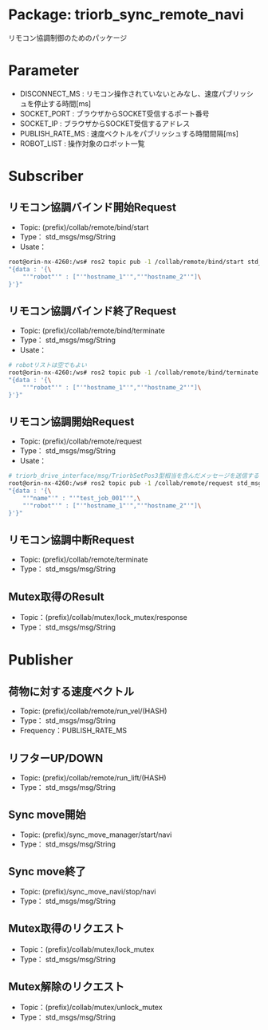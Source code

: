 # Package: triorb_sync_remote_navi
リモコン協調制御のためのパッケージ

# Parameter
- DISCONNECT_MS : リモコン操作されていないとみなし、速度パブリッシュを停止する時間[ms]
- SOCKET_PORT : ブラウザからSOCKET受信するポート番号
- SOCKET_IP : ブラウザからSOCKET受信するアドレス
- PUBLISH_RATE_MS : 速度ベクトルをパブリッシュする時間間隔[ms]
- ROBOT_LIST : 操作対象のロボット一覧

# Subscriber
## リモコン協調バインド開始Request
- Topic: (prefix)/collab/remote/bind/start
- Type： std_msgs/msg/String
- Usate：
```bash
root@orin-nx-4260:/ws# ros2 topic pub -1 /collab/remote/bind/start std_msgs/msg/String \
"{data : '{\
    "'"robot"'" : ["'"hostname_1"'","'"hostname_2"'"]\
}'}"
```

## リモコン協調バインド終了Request
- Topic: (prefix)/collab/remote/bind/terminate
- Type： std_msgs/msg/String
- Usate：
```bash
# robotリストは空でもよい
root@orin-nx-4260:/ws# ros2 topic pub -1 /collab/remote/bind/terminate std_msgs/msg/String \
"{data : '{\
    "'"robot"'" : ["'"hostname_1"'","'"hostname_2"'"]\
}'}"
```


## リモコン協調開始Request
- Topic: (prefix)/collab/remote/request
- Type： std_msgs/msg/String
- Usate：
```bash
# triorb_drive_interface/msg/TriorbSetPos3型相当を含んだメッセージを送信する
root@orin-nx-4260:/ws# ros2 topic pub -1 /collab/remote/request std_msgs/msg/String \
"{data : '{\
    "'"name"'" : "'"test_job_001"'",\
    "'"robot"'" : ["'"hostname_1"'","'"hostname_2"'"]\
}'}"
```

## リモコン協調中断Request
- Topic: (prefix)/collab/remote/terminate
- Type： std_msgs/msg/String

## Mutex取得のResult
- Topic：(prefix)/collab/mutex/lock_mutex/response
- Type： std_msgs/msg/String

# Publisher
## 荷物に対する速度ベクトル
- Topic: (prefix)/collab/remote/run_vel/(HASH)
- Type： std_msgs/msg/String
- Frequency：PUBLISH_RATE_MS

## リフターUP/DOWN
- Topic: (prefix)/collab/remote/run_lift/(HASH)
- Type： std_msgs/msg/String

## Sync move開始
- Topic: (prefix)/sync_move_manager/start/navi
- Type： std_msgs/msg/String

## Sync move終了
- Topic: (prefix)/sync_move_navi/stop/navi
- Type： std_msgs/msg/String

## Mutex取得のリクエスト
- Topic：(prefix)/collab/mutex/lock_mutex
- Type： std_msgs/msg/String

## Mutex解除のリクエスト
- Topic：(prefix)/collab/mutex/unlock_mutex
- Type： std_msgs/msg/String
